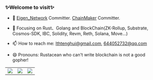 <!--### Hi there 👋-->
<!--
**captainlee1024/captainlee1024** is a ✨ _special_ ✨ repository because its `README.md` (this file) appears on your GitHub profile.

Here are some ideas to get you started:

- 🔭 I’m currently working on ...
- 🌱 I’m currently learning ...
- 👯 I’m looking to collaborate on ...
- 🤔 I’m looking for help with ...
- 💬 Ask me about ...
- 📫 How to reach me: ...
- 😄 Pronouns: ...
- ⚡ Fun fact: ...
-->
<!-- <img align="right" src="https://github-readme-stats.vercel.app/api?username=captainlee1024&show_icons=true&icon_color=0480ef&text_color=75eeb2&bg_color=193549&hide_title=false&title_color=e683d9" /> -->

### ✨Welcome to visit✨
- :hammer: [Eigen_Network](https://twitter.com/Eigen_Network) Committer. [ChainMaker](https://chainmaker.org.cn/home) Committer. 
- :orange_book: Focusing on Rust、Golang and BlockChain(ZK-Rollup, Substrate, Cosmos-SDK, IBC, Solidity, Revm, Reth, Solana, Move...)

- 📫 How to reach me: lthtenghui@gmail.com, 644052732@qq.com
- 😄 Pronouns: Rustacean who can't write blockchain is not a good gopher!
<!--- :ram: Founder the ...-->


<table border="0">
  <tr>
    <td>
      <a href="#TOP">
        <img src="https://github-readme-stats.vercel.app/api/top-langs/?username=captainlee1024&layout=compact&hide=VHDL,javascript&langs_count=8&hide_border=true&theme=gruvbox" stype="color:gray;cursor:pointer;pointer-events:none;">
      </a>
    </td>
    <td>
      <a href="#TOP">
        <img src="https://github-readme-stats.vercel.app/api/top-langs/?username=captainlee1024">
      </a>
    </td>
    <td>
      <a href="#TOP">
        <img src="https://github-readme-stats.vercel.app/api?username=captainlee1024&count_private=true&show_icons=true&theme=gruvbox&hide_border=true" stype="color:gray;cursor:pointer;pointer-events:none;">
      </a>
    </td>
  </tr>
</table>
